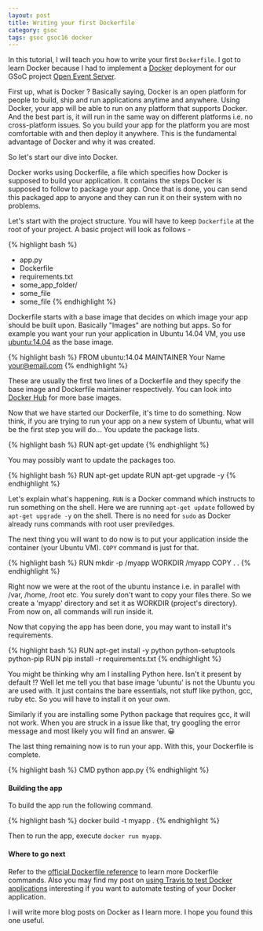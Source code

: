```yaml
---
layout: post
title: Writing your first Dockerfile
category: gsoc
tags: gsoc gsoc16 docker
---
```


In this tutorial, I will teach you how to write your first `Dockerfile`. 
I got to learn Docker because I had to implement a [Docker](http://docker.com) deployment for our GSoC project [Open Event Server](https://github.com/aviaryan/open-event-orga-server).

First up, what is Docker ? 
Basically saying, Docker is an open platform for people to build, ship and run applications anytime and anywhere. Using Docker, your app will be able to run on any 
platform that supports Docker. And the best part is, it will run in the same way on different platforms i.e. no cross-platform issues. 
So you build your app for the platform you are most comfortable with and then deploy it anywhere.
This is the fundamental advantage of Docker and why it was created.

So let's start our dive into Docker. 

Docker works using Dockerfile, a file which specifies how Docker is supposed to build your application.
It contains the steps Docker is supposed to follow to package your app. Once that is done, you can send this packaged app to anyone and they can run it on their system with 
no problems.

Let's start with the project structure. You will have to keep `Dockerfile` at the root of your project. A basic project will look as follows -

{% highlight bash %}
- app.py
- Dockerfile
- requirements.txt
- some_app_folder/
-   some_file
-   some_file
{% endhighlight %}

Dockerfile starts with a base image that decides on which image your app should be built upon. Basically "Images" are nothing but apps. 
So for example you want your run your application in Ubuntu 14.04 VM, you use [ubuntu:14.04](https://hub.docker.com/_/ubuntu/) as the base image.

{% highlight bash %}
FROM ubuntu:14.04
MAINTAINER Your Name <your@email.com>
{% endhighlight %}

These are usually the first two lines of a Dockerfile and they specify the base image and Dockerfile maintainer respectively. 
You can look into [Docker Hub](https://hub.docker.com/) for more base images.

Now that we have started our Dockerfile, it's time to do something. Now think, if you are trying to run your app on a new system of Ubuntu, what will be the first step you 
will do... You update the package lists.

{% highlight bash %}
RUN apt-get update
{% endhighlight %}

You may possibly want to update the packages too. 

{% highlight bash %}
RUN apt-get update
RUN apt-get upgrade -y
{% endhighlight %}

Let's explain what's happening. `RUN` is a Docker command which instructs to run something on the shell. Here we are running `apt-get update` followed by `apt-get upgrade -y` 
on the shell. There is no need for `sudo` as Docker already runs commands with root user previledges. 

The next thing you will want to do now is to put your application inside the container (your Ubuntu VM). `COPY` command is just for that.

{% highlight bash %}
RUN mkdir -p /myapp
WORKDIR /myapp
COPY . .
{% endhighlight %}

Right now we were at the root of the ubuntu instance i.e. in parallel with /var, /home, /root etc. You surely don't want to copy your files there.
So we create a 'myapp' directory and set it as WORKDIR (project's directory). From now on, all commands will run inside it. 

Now that copying the app has been done, you may want to install it's requirements.

{% highlight bash %}
RUN apt-get install -y python python-setuptools python-pip
RUN pip install -r requirements.txt
{% endhighlight %}

You might be thinking why am I installing Python here. Isn't it present by default !? Well let me tell you that base image 'ubuntu' is not the Ubuntu you are used with. It just contains the bare essentials, not stuff like python, gcc, ruby etc. So you will have to install it on your own.

Similarly if you are installing some Python package that requires gcc, it will not work. When you are struck in a issue like that, try googling the error message and most 
likely you will find an answer. :grinning:

The last thing remaining now is to run your app. With this, your Dockerfile is complete.

{% highlight bash %}
CMD python app.py
{% endhighlight %}


#### Building the app

To build the app run the following command. 

{% highlight bash %}
docker build -t myapp .
{% endhighlight %}

Then to run the app, execute `docker run myapp`.


#### Where to go next

Refer to the [official Dockerfile reference](https://docs.docker.com/engine/reference/builder/) to learn more Dockerfile commands. 
Also you may find my post on [using Travis to test Docker applications](http://aviaryan.in/blog/gsoc/docker-test.html) interesting if you want to automate testing of your Docker application.

I will write more blog posts on Docker as I learn more. I hope you found this one useful.

